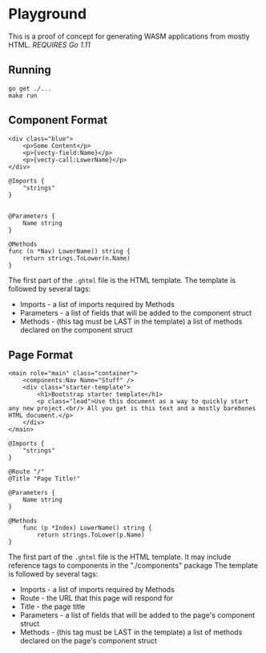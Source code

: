 # Playground
This is a proof of concept for generating WASM applications from mostly HTML.
*REQUIRES Go 1.11*

## Running

```
go get ./...
make run
```

## Component Format
```
<div class="blue">
    <p>Some Content</p>
    <p>{vecty-field:Name}</p>
    <p>{vecty-call:LowerName}</p>
</div>

@Imports {
    "strings"
}


@Parameters {
    Name string
}

@Methods
func (n *Nav) LowerName() string {
    return strings.ToLower(n.Name)
}
```

The first part of the `.ghtml` file is the HTML template.
The template is followed by several tags:

* Imports - a list of imports required by Methods
* Parameters - a list of fields that will be added to the component struct
* Methods - (this tag must be LAST in the template) a list of methods declared on the component struct

## Page Format
```
<main role="main" class="container">
    <components:Nav Name="Stuff" />
    <div class="starter-template">
        <h1>Bootstrap starter template</h1>
        <p class="lead">Use this document as a way to quickly start any new project.<br/> All you get is this text and a mostly barebones HTML document.</p>
    </div>
</main>

@Imports {
    "strings"
}

@Route "/"
@Title "Page Title!"

@Parameters {
    Name string
}

@Methods 
    func (p *Index) LowerName() string {
        return strings.ToLower(p.Name)
}
```


The first part of the `.ghtml` file is the HTML template. It may include reference tags to components in the "./components" package
The template is followed by several tags:

* Imports - a list of imports required by Methods
* Route - the URL that this page will respond for 
* Title - the page title
* Parameters - a list of fields that will be added to the page's component struct
* Methods - (this tag must be LAST in the template) a list of methods declared on the page's component struct
